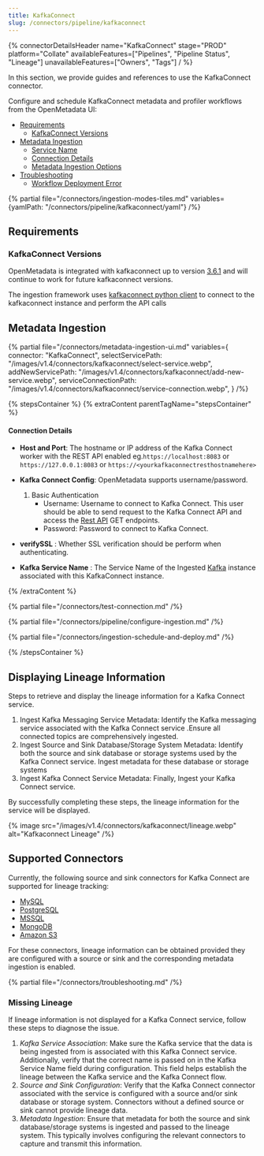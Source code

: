 ```yaml
---
title: KafkaConnect
slug: /connectors/pipeline/kafkaconnect
---
```


{% connectorDetailsHeader
name="KafkaConnect"
stage="PROD"
platform="Collate"
availableFeatures=["Pipelines", "Pipeline Status", "Lineage"]
unavailableFeatures=["Owners", "Tags"]
/ %}


In this section, we provide guides and references to use the KafkaConnect connector.

Configure and schedule KafkaConnect metadata and profiler workflows from the OpenMetadata UI:

- [Requirements](#requirements)
    - [KafkaConnect Versions](#kafkaconnect-versions)
- [Metadata Ingestion](#metadata-ingestion)
    - [Service Name](#service-name)
    - [Connection Details](#connection-details)
    - [Metadata Ingestion Options](#metadata-ingestion-options)
- [Troubleshooting](#troubleshooting)
    - [Workflow Deployment Error](#workflow-deployment-error)

{% partial file="/connectors/ingestion-modes-tiles.md" variables={yamlPath: "/connectors/pipeline/kafkaconnect/yaml"} /%}

## Requirements

### KafkaConnect Versions

OpenMetadata is integrated with kafkaconnect up to version [3.6.1](https://docs.kafkaconnect.io/getting-started) and will continue to work for future kafkaconnect versions.

The ingestion framework uses [kafkaconnect python client](https://libraries.io/pypi/kafka-connect-py) to connect to the kafkaconnect instance and perform the API calls

## Metadata Ingestion

{% partial 
    file="/connectors/metadata-ingestion-ui.md" 
    variables={
        connector: "KafkaConnect", 
        selectServicePath: "/images/v1.4/connectors/kafkaconnect/select-service.webp",
        addNewServicePath: "/images/v1.4/connectors/kafkaconnect/add-new-service.webp",
        serviceConnectionPath: "/images/v1.4/connectors/kafkaconnect/service-connection.webp",
    } 
/%}

{% stepsContainer %}
{% extraContent parentTagName="stepsContainer" %}

#### Connection Details

- **Host and Port**: The hostname or IP address of the Kafka Connect worker with the REST API enabled eg.`https://localhost:8083` or `https://127.0.0.1:8083` or `https://<yourkafkaconnectresthostnamehere>`

- **Kafka Connect Config**: OpenMetadata supports username/password.
    1. Basic Authentication
        - Username: Username to connect to Kafka Connect. This user should be able to send request to the Kafka Connect API and access the [Rest API](https://docs.confluent.io/platform/current/connect/references/restapi.html) GET endpoints.
        - Password: Password to connect to Kafka Connect.

- **verifySSL** : Whether SSL verification should be perform when authenticating.

- **Kafka Service Name** : The Service Name of the Ingested [Kafka](/connectors/messaging/kafka#4.-name-and-describe-your-service) instance associated with this KafkaConnect instance. 

{% /extraContent %}

{% partial file="/connectors/test-connection.md" /%}

{% partial file="/connectors/pipeline/configure-ingestion.md" /%}

{% partial file="/connectors/ingestion-schedule-and-deploy.md" /%}

{% /stepsContainer %}

## Displaying Lineage Information
Steps to retrieve and display the lineage information for a Kafka Connect service.
1. Ingest Kafka Messaging Service Metadata: Identify the Kafka messaging service associated with the Kafka Connect service .Ensure all connected topics are comprehensively ingested.
2. Ingest Source and Sink Database/Storage System Metadata: Identify both the source and sink database or storage systems used by the Kafka Connect service. Ingest metadata for these database or storage systems
3. Ingest Kafka Connect Service Metadata: Finally, Ingest your Kafka Connect service.

By successfully completing these steps, the lineage information for the service will be displayed.

{% image
  src="/images/v1.4/connectors/kafkaconnect/lineage.webp"
  alt="Kafkaconnect Lineage" /%}


## Supported Connectors
Currently, the following source and sink connectors for Kafka Connect are supported for lineage tracking:
* [MySQL](/connectors/database/mysql)
* [PostgreSQL](/connectors/database/postgres)
* [MSSQL](/connectors/database/mssql)
* [MongoDB](/connectors/database/mongodb)
* [Amazon S3](/connectors/storage/s3)

For these connectors, lineage information can be obtained provided they are configured with a source or sink and the corresponding metadata ingestion is enabled.

{% partial file="/connectors/troubleshooting.md" /%}

### Missing Lineage
If lineage information is not displayed for a Kafka Connect service, follow these steps to diagnose the issue.
1. *Kafka Service Association*: Make sure the Kafka service that the data is being ingested from is associated with this Kafka Connect service. Additionally, verify that the correct name is passed on in the Kafka Service Name field during configuration. This field helps establish the lineage between the Kafka service and the Kafka Connect flow.
2. *Source and Sink Configuration*: Verify that the Kafka Connect connector associated with the service is configured with a source and/or sink database or storage system. Connectors without a defined source or sink cannot provide lineage data.
3. *Metadata Ingestion*: Ensure that metadata for both the source and sink database/storage systems is ingested and passed to the lineage system. This typically involves configuring the relevant connectors to capture and transmit this information.
